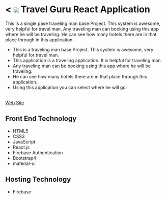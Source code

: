
< <img src="./src/Images/banner.png"/>
Travel Guru React Application
======= 

This is a single pase traveling man base Project. This system is awesome, very helpful for travel man. Any traveling man can booking using this app where he will be traveling. He can see how many hotels there are in that place through in this application.
* This is a traveling man base Project. This system is awesome, very helpful for travel man.
* This application is a traveling application. It is helpful for traveling man.
* Any traveling man can be booking using this app where he will be traveling.
* He can see how many hotels there are in that place through this application.
* Using this application you can select where he will go.
<br/>
<a target="_blank" href="https://my-travel-guru-react-app.firebaseapp.com/">Web Site</a>

## Front End Technology
<ul>
   <li>HTML5</li>
    <li>CSS3</li>
    <li>JavaScript</li>
    <li>React.js</li>
    <li>Firebase Authentication</li>
    <li>Bootstrap4</li>
    <li>material-ui</li>
    
</ul>

## Hosting Technology
<ul>
    <li>Firebase</li>
</ul>

